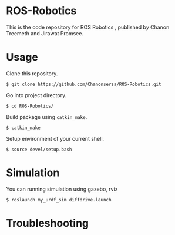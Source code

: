 # ROS-Robotics

This is the code repository for ROS Robotics , published by Chanon Treemeth and Jirawat Promsee.

# Usage

Clone this repository.

`$ git clone https://github.com/Chanonsersa/ROS-Robotics.git`

Go into project directory.

`$ cd ROS-Robotics/`

Build package using `catkin_make`.

`$ catkin_make`

Setup environment of your current shell.

`$ source devel/setup.bash`

# Simulation

You can running simulation using gazebo, rviz

`$ roslaunch my_urdf_sim diffdrive.launch`

# Troubleshooting

